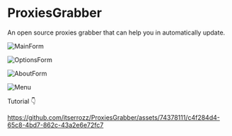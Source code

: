 # ProxiesGrabber
An open source proxies grabber that can help you in automatically update.


![MainForm](https://github.com/itserrozz/ProxiesGrabber/assets/74378111/1d10f9de-255c-4026-a76c-64a3b4df8a8d)

![OptionsForm](https://github.com/itserrozz/ProxiesGrabber/assets/74378111/91523c54-8724-4d73-bbac-c1764aeed02b)

![AboutForm](https://github.com/itserrozz/ProxiesGrabber/assets/74378111/2b38a776-d963-402e-a2f7-003e872083a6)

![Menu](https://github.com/itserrozz/ProxiesGrabber/assets/74378111/71fc27d1-ea0d-455c-8c08-8b14171a9ddc)



Tutorial 👇

https://github.com/itserrozz/ProxiesGrabber/assets/74378111/c4f284d4-65c8-4bd7-862c-43a2e6e72fc7
